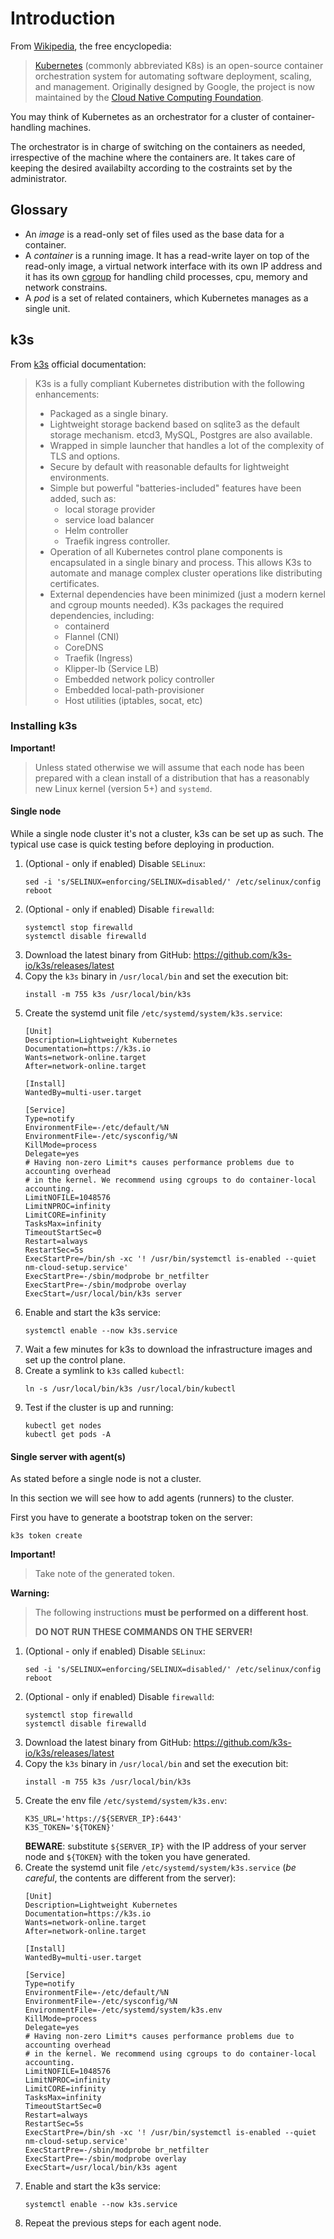 # Introduction

From [Wikipedia](https://en.wikipedia.org/wiki/Kubernetes), the free encyclopedia:

  > [Kubernetes](https://kubernetes.io/) (commonly abbreviated K8s) is an
  > open-source container orchestration system for automating software
  > deployment, scaling, and management. Originally designed by Google, the
  > project is now maintained by the [Cloud Native Computing
  > Foundation](https://www.cncf.io).

You may think of Kubernetes as an orchestrator for a cluster of container-handling machines.

The orchestrator is in charge of switching on the containers as needed,
irrespective of the machine where the containers are. It takes care of keeping
the desired availabilty according to the costraints set by the administrator.

## Glossary

- An *image* is a read-only set of files used as the base data for a container.
- A *container* is a running image. It has a read-write layer on top of the
  read-only image, a virtual network interface with its own IP address and it
  has its own [cgroup](https://en.wikipedia.org/wiki/Cgroups) for handling
  child processes, cpu, memory and network constrains.
- A *pod* is a set of related containers, which Kubernetes manages as a single unit.

## k3s

From [k3s](https://docs.k3s.io) official documentation:

 >  K3s is a fully compliant Kubernetes distribution with the following enhancements:
 >
 >  - Packaged as a single binary.
 >  - Lightweight storage backend based on sqlite3 as the default storage
 >    mechanism. etcd3, MySQL, Postgres are also available.
 >  - Wrapped in simple launcher that handles a lot of the complexity of TLS and options.
 >  - Secure by default with reasonable defaults for lightweight environments.
 >  - Simple but powerful "batteries-included" features have been added, such as:
 >      - local storage provider
 >      - service load balancer
 >      - Helm controller
 >      - Traefik ingress controller.
 >  - Operation of all Kubernetes control plane components is encapsulated in a
 >    single binary and process. This allows K3s to automate and manage complex
 >    cluster operations like distributing certificates.
 >  - External dependencies have been minimized (just a modern kernel and
 >    cgroup mounts needed). K3s packages the required dependencies, including:
 >      - containerd
 >      - Flannel (CNI)
 >      - CoreDNS
 >      - Traefik (Ingress)
 >      - Klipper-lb (Service LB)
 >      - Embedded network policy controller
 >      - Embedded local-path-provisioner
 >      - Host utilities (iptables, socat, etc)

### Installing k3s

**Important!**

  > Unless stated otherwise we will assume that each node has been prepared
  > with a clean install of a distribution that has a reasonably new Linux
  > kernel (version 5+) and `systemd`.

#### Single node

While a single node cluster it's not a cluster, k3s can be set up as such. The
typical use case is quick testing before deploying in production.

1. (Optional - only if enabled) Disable `SELinux`:
   ```shell
   sed -i 's/SELINUX=enforcing/SELINUX=disabled/' /etc/selinux/config
   reboot
   ```
2. (Optional - only if enabled) Disable `firewalld`:
   ```shell
   systemctl stop firewalld
   systemctl disable firewalld
   ```
3. Download the latest binary from GitHub: https://github.com/k3s-io/k3s/releases/latest
4. Copy the `k3s` binary in `/usr/local/bin` and set the execution bit:
   ```shell
   install -m 755 k3s /usr/local/bin/k3s
   ```
5. Create the systemd unit file `/etc/systemd/system/k3s.service`:
   ```
   [Unit]
   Description=Lightweight Kubernetes
   Documentation=https://k3s.io
   Wants=network-online.target
   After=network-online.target

   [Install]
   WantedBy=multi-user.target

   [Service]
   Type=notify
   EnvironmentFile=-/etc/default/%N
   EnvironmentFile=-/etc/sysconfig/%N
   KillMode=process
   Delegate=yes
   # Having non-zero Limit*s causes performance problems due to accounting overhead
   # in the kernel. We recommend using cgroups to do container-local accounting.
   LimitNOFILE=1048576
   LimitNPROC=infinity
   LimitCORE=infinity
   TasksMax=infinity
   TimeoutStartSec=0
   Restart=always
   RestartSec=5s
   ExecStartPre=/bin/sh -xc '! /usr/bin/systemctl is-enabled --quiet nm-cloud-setup.service'
   ExecStartPre=-/sbin/modprobe br_netfilter
   ExecStartPre=-/sbin/modprobe overlay
   ExecStart=/usr/local/bin/k3s server
   ```
6. Enable and start the k3s service:
   ```shell
   systemctl enable --now k3s.service
   ```
7. Wait a few minutes for k3s to download the infrastructure images and set up
   the control plane.
8. Create a symlink to `k3s` called `kubectl`:
   ```shell
   ln -s /usr/local/bin/k3s /usr/local/bin/kubectl
   ```
9. Test if the cluster is up and running:
   ```shell
   kubectl get nodes
   kubectl get pods -A
   ```

#### Single server with agent(s)

As stated before a single node is not a cluster.

In this section we will see how to add agents (runners) to the cluster.

First you have to generate a bootstrap token on the server:

```shell
k3s token create
```

**Important!**

  > Take note of the generated token.

**Warning:**

  > The following instructions **must be performed on a different host**.
  >
  > **DO NOT RUN THESE COMMANDS ON THE SERVER!**

1. (Optional - only if enabled) Disable `SELinux`:
   ```shell
   sed -i 's/SELINUX=enforcing/SELINUX=disabled/' /etc/selinux/config
   reboot
   ```
2. (Optional - only if enabled) Disable `firewalld`:
   ```shell
   systemctl stop firewalld
   systemctl disable firewalld
   ```
3. Download the latest binary from GitHub: https://github.com/k3s-io/k3s/releases/latest
4. Copy the `k3s` binary in `/usr/local/bin` and set the execution bit:
   ```shell
   install -m 755 k3s /usr/local/bin/k3s
   ```
5. Create the env file `/etc/systemd/system/k3s.env`:
   ```
   K3S_URL='https://${SERVER_IP}:6443'
   K3S_TOKEN='${TOKEN}'
   ```
   **BEWARE**: substitute `${SERVER_IP}` with the IP address of your server node and `${TOKEN}` with the token you have generated.
6. Create the systemd unit file `/etc/systemd/system/k3s.service` (*be careful*, the contents are different from the server):
   ```
   [Unit]
   Description=Lightweight Kubernetes
   Documentation=https://k3s.io
   Wants=network-online.target
   After=network-online.target

   [Install]
   WantedBy=multi-user.target

   [Service]
   Type=notify
   EnvironmentFile=-/etc/default/%N
   EnvironmentFile=-/etc/sysconfig/%N
   EnvironmentFile=-/etc/systemd/system/k3s.env
   KillMode=process
   Delegate=yes
   # Having non-zero Limit*s causes performance problems due to accounting overhead
   # in the kernel. We recommend using cgroups to do container-local accounting.
   LimitNOFILE=1048576
   LimitNPROC=infinity
   LimitCORE=infinity
   TasksMax=infinity
   TimeoutStartSec=0
   Restart=always
   RestartSec=5s
   ExecStartPre=/bin/sh -xc '! /usr/bin/systemctl is-enabled --quiet nm-cloud-setup.service'
   ExecStartPre=-/sbin/modprobe br_netfilter
   ExecStartPre=-/sbin/modprobe overlay
   ExecStart=/usr/local/bin/k3s agent
   ```
7. Enable and start the k3s service:
   ```shell
   systemctl enable --now k3s.service
   ```
8. Repeat the previous steps for each agent node.
